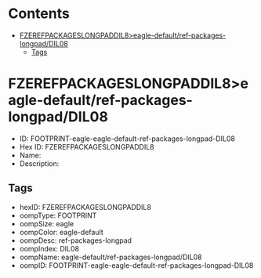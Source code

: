 



Contents
========

* [FZEREFPACKAGESLONGPADDIL8>eagle-default/ref-packages-longpad/DIL08](#fzerefpackageslongpaddil8eagle-defaultref-packages-longpaddil08)
	* [Tags](#tags)

# FZEREFPACKAGESLONGPADDIL8>eagle-default/ref-packages-longpad/DIL08

- ID: FOOTPRINT-eagle-eagle-default-ref-packages-longpad-DIL08
- Hex ID: FZEREFPACKAGESLONGPADDIL8
- Name: 
- Description: 

## Tags

- hexID: FZEREFPACKAGESLONGPADDIL8
- oompType: FOOTPRINT
- oompSize: eagle
- oompColor: eagle-default
- oompDesc: ref-packages-longpad
- oompIndex: DIL08
- oompName: eagle-default/ref-packages-longpad/DIL08
- oompID: FOOTPRINT-eagle-eagle-default-ref-packages-longpad-DIL08
